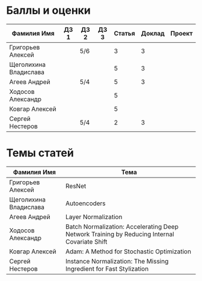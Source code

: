 # Баллы и оценки

| Фамилия Имя | ДЗ 1 |  ДЗ 2 | ДЗ 3 | Статья | Доклад  | Проект | 
|--|--|--|--|--|--|--|
| Григорьев Алексей |  | 5/6 |  | 3 | 3 |  |
| Щеголихина Владислава |  |  |  | 5 | 3 |  |
| Агеев Андрей  |  | 5/4 |  | 5 | 3 |  |
| Ходосов Александр  |  |  |  | 5 |  |  |
| Ковгар Алексей |  |  |  | 5 |  |  |
| Сергей Нестеров |  | 5/4 |  | 2 | 3  |  |

# Темы статей

| Фамилия Имя | Тема | 
|--|--|
| Григорьев Алексей | ResNet | 
| Щеголихина Владислава | Autoencoders  |
| Агеев Андрей  | Layer Normalization | 
| Ходосов Александр  | Batch Normalization: Accelerating Deep Network Training by Reducing Internal Covariate Shift |
| Ковгар Алексей | Adam: A Method for Stochastic Optimization | 
| Сергей Нестеров | Instance Normalization: The Missing Ingredient for Fast Stylization | 
